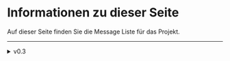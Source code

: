 # Informationen zu dieser Seite

Auf dieser Seite finden Sie die Message Liste für das Projekt.

---

<details>
<summary markdown="span">v0.3</summary>

![Seite 1](MessageList/Messages-1.png)

![Seite 2](MessageList/Messages-2.png)

![Seite 3](MessageList/Messages-3.png)

</details>